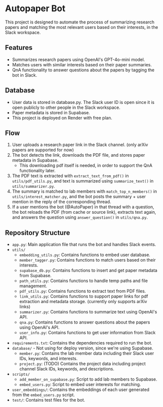 # Autopaper Bot
This project is designed to automate the process of summarizing research papers and matching the most relevant users based on their interests, in the Slack workspace.

## Features
- Summarizes research papers using OpenAI's GPT-4o-mini model.
- Matches users with similar interests based on their paper summaries.
- QnA functionality to answer questions about the papers by tagging the bot in Slack.

## Database
- User data is stored in database.py. The Slack user ID is open since it is open publicly to other people in the Slack workspace.
- Paper metadata is stored in Supabase.
- This project is deployed on Render with free plan.

## Flow
1. User uploads a research paper link in the Slack channel. (only arXiv papers are supported for now)
2. The bot detects the link, downloads the PDF file, and stores paper metadata in Supabase.
    - This downloading pdf itself is needed, in order to support the QnA functionality later.
3. The PDF text is extracted with `extract_text_from_pdf()` in `utils/pdf_utils.py`, and text is summarized using `summarize_text()` in `utils/summarizer.py`.
4. The summary is matched to lab members with `match_top_n_members()` in `utils/interest_matcher.py`, and the bot posts the summary + user mention in the reply of the corresponding thread.
5. If a user mentions the bot (@AutoPaper) in that thread with a question, the bot reloads the PDF (from cache or source link), extracts text again, and answers the question using `answer_question()` in `utils/qna.py`.

## Repository Structure
- `app.py`: Main application file that runs the bot and handles Slack events.
- `utils/`
    - `embedding_utils.py`: Contains functions to embed user database.
    - `member_tagger.py`: Contains functions to match users based on their interests.
    - `supabase_db.py`: Contains functions to insert and get paper metadata from Supabase.
    - `path_utils.py`: Contains functions to handle temp paths and file management.
    - `pdf_utils.py`: Contains functions to extract text from PDF files.
    - `link_utils.py`: Contains functions to support paper links for pdf extraction and metadata storage. (currently only supports arXiv links)
    - `summarizer.py`: Contains functions to summarize text using OpenAI's API.
    - `qna.py`: Contains functions to answer questions about the papers using OpenAI's API.
    - `user_info.py`: Contains functions to get user information from Slack API.
- `requirements.txt`: Contains the dependencies required to run the bot.
- `database/` - Not using for deploy version, since we're using Supabase.
    - `member.py`: Contains the lab member data including their Slack user IDs, keywords, and interests.
    - `project.py`: (TODO) Contains the project data including project channel Slack IDs, keywords, and descriptions.
- `scripts/`
    - `add_member_on_supabase.py`: Script to add lab members to Supabase.
    - `embed_users.py`: Script to embed user interests for matching.
- `user_embeddings/`: Contains the embeddings of each user generated from the `embed_users.py` script.
- `test/`: Contains test files for the bot.